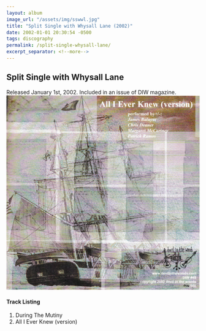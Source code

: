 ```yaml
---
layout: album
image_url: "/assets/img/sswwl.jpg"
title: "Split Single with Whysall Lane (2002)"
date: 2002-01-01 20:30:54 -0500
tags: discography
permalink: /split-single-whysall-lane/
excerpt_separator: <!--more-->
---
```


<!--more-->

## Split Single with Whysall Lane

<div id="release-info">
    Released January 1st, 2002. Included in an issue of DIW magazine.
</div>

<div id="container">
    <div id="release-container">
        <div id="artwork">
            <a href="/assets/img/sswwl.jpg" alt="Full res version"><img src="/assets/img/sswwl.jpg"/></a>
        </div>
        <div id="tracklist">
            <h4>Track Listing</h4>
            <ol>
                <li>During The Mutiny</li>
                <li>All I Ever Knew (version)</li>
            </ol>
        </div>
    </div>
</div>
